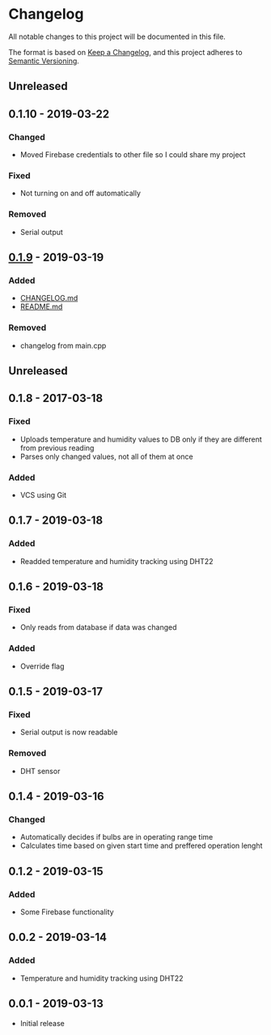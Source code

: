 # Changelog
All notable changes to this project will be documented in this file.

The format is based on [Keep a Changelog](https://keepachangelog.com/en/1.0.0/),
and this project adheres to [Semantic Versioning](https://semver.org/spec/v2.0.0.html).
## Unreleased

## 0.1.10 - 2019-03-22
### Changed
- Moved Firebase credentials to other file so I could share my project
### Fixed
- Not turning on and off automatically
### Removed
- Serial output
## [0.1.9] - 2019-03-19
### Added
- [CHANGELOG.md]
- [README.md]
### Removed
- changelog from main.cpp
## Unreleased
## 0.1.8 - 2017-03-18
### Fixed
- Uploads temperature and humidity values to DB only if they are different from previous reading
- Parses only changed values, not all of them at once
### Added
- VCS using Git
## 0.1.7 - 2019-03-18
### Added
- Readded temperature and humidity tracking using DHT22
## 0.1.6 - 2019-03-18
### Fixed 
- Only reads from database if data was changed
### Added
- Override flag
## 0.1.5 - 2019-03-17
### Fixed
- Serial output is now readable
### Removed
- DHT sensor
## 0.1.4 - 2019-03-16
### Changed
- Automatically decides if bulbs are in operating range time
- Calculates time based on given start time and preffered operation lenght
## 0.1.2 - 2019-03-15
### Added
- Some Firebase functionality
## 0.0.2 - 2019-03-14
### Added
- Temperature and humidity tracking using DHT22
## 0.0.1 - 2019-03-13
- Initial release

[CHANGELOG.md]: CHANGELOG.md
[README.md]: README.md
[0.1.9]: https://github.com/larryare/BarboraControlArduino/tree/0.1.9
